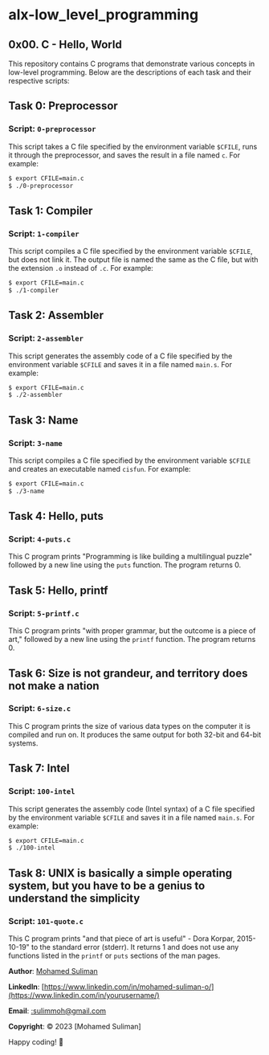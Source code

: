 # alx-low_level_programming
## 0x00. C - Hello, World

This repository contains C programs that demonstrate various concepts in low-level programming. Below are the descriptions of each task and their respective scripts:

## Task 0: Preprocessor

### Script: `0-preprocessor`

This script takes a C file specified by the environment variable `$CFILE`, runs it through the preprocessor, and saves the result in a file named `c`. For example:
```bash
$ export CFILE=main.c
$ ./0-preprocessor
```

## Task 1: Compiler

### Script: `1-compiler`

This script compiles a C file specified by the environment variable `$CFILE`, but does not link it. The output file is named the same as the C file, but with the extension `.o` instead of `.c`. For example:
```bash
$ export CFILE=main.c
$ ./1-compiler
```

## Task 2: Assembler

### Script: `2-assembler`

This script generates the assembly code of a C file specified by the environment variable `$CFILE` and saves it in a file named `main.s`. For example:
```bash
$ export CFILE=main.c
$ ./2-assembler
```

## Task 3: Name

### Script: `3-name`

This script compiles a C file specified by the environment variable `$CFILE` and creates an executable named `cisfun`. For example:
```bash
$ export CFILE=main.c
$ ./3-name
```

## Task 4: Hello, puts

### Script: `4-puts.c`

This C program prints "Programming is like building a multilingual puzzle" followed by a new line using the `puts` function. The program returns 0.

## Task 5: Hello, printf

### Script: `5-printf.c`

This C program prints "with proper grammar, but the outcome is a piece of art," followed by a new line using the `printf` function. The program returns 0.

## Task 6: Size is not grandeur, and territory does not make a nation

### Script: `6-size.c`

This C program prints the size of various data types on the computer it is compiled and run on. It produces the same output for both 32-bit and 64-bit systems.

## Task 7: Intel

### Script: `100-intel`

This script generates the assembly code (Intel syntax) of a C file specified by the environment variable `$CFILE` and saves it in a file named `main.s`. For example:
```bash
$ export CFILE=main.c
$ ./100-intel
```

## Task 8: UNIX is basically a simple operating system, but you have to be a genius to understand the simplicity

### Script: `101-quote.c`

This C program prints "and that piece of art is useful" - Dora Korpar, 2015-10-19" to the standard error (stderr). It returns 1 and does not use any functions listed in the `printf` or `puts` sections of the man pages.

**Author**: [Mohamed Suliman](https://www.linkedin.com/in/mohamed-suliman-o/)

**LinkedIn**: [https://www.linkedin.com/in/mohamed-suliman-o/](https://www.linkedin.com/in/yourusername/)

**Email**: [:sulimmoh@gmail.com](mailto:sulimmoh@gmail.com)

**Copyright**: © 2023 [Mohamed Suliman]

Happy coding! :tada:
